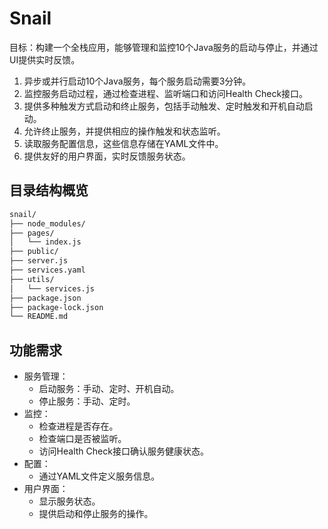 # Snail

目标：构建一个全栈应用，能够管理和监控10个Java服务的启动与停止，并通过UI提供实时反馈。

1. 异步或并行启动10个Java服务，每个服务启动需要3分钟。
2. 监控服务启动过程，通过检查进程、监听端口和访问Health Check接口。
3. 提供多种触发方式启动和终止服务，包括手动触发、定时触发和开机自动启动。
4. 允许终止服务，并提供相应的操作触发和状态监听。
5. 读取服务配置信息，这些信息存储在YAML文件中。
6. 提供友好的用户界面，实时反馈服务状态。

## 目录结构概览

```bash
snail/
├── node_modules/
├── pages/
│   └── index.js
├── public/
├── server.js
├── services.yaml
├── utils/
│   └── services.js
├── package.json
├── package-lock.json
└── README.md
```

## 功能需求

- 服务管理：
  - 启动服务：手动、定时、开机自动。
  - 停止服务：手动、定时。
- 监控：
  - 检查进程是否存在。
  - 检查端口是否被监听。
  - 访问Health Check接口确认服务健康状态。
- 配置：
  - 通过YAML文件定义服务信息。
- 用户界面：
  - 显示服务状态。
  - 提供启动和停止服务的操作。
